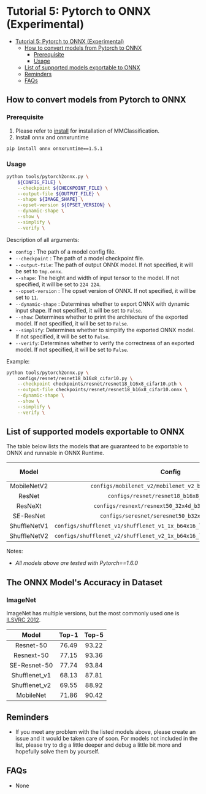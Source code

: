 # Tutorial 5: Pytorch to ONNX (Experimental)

<!-- TOC -->

- [Tutorial 5: Pytorch to ONNX (Experimental)](#tutorial-5-pytorch-to-onnx-experimental)
  - [How to convert models from Pytorch to ONNX](#how-to-convert-models-from-pytorch-to-onnx)
    - [Prerequisite](#prerequisite)
    - [Usage](#usage)
  - [List of supported models exportable to ONNX](#list-of-supported-models-exportable-to-onnx)
  - [Reminders](#reminders)
  - [FAQs](#faqs)

<!-- TOC -->

## How to convert models from Pytorch to ONNX

### Prerequisite

1. Please refer to [install](https://mmclassification.readthedocs.io/en/latest/install.html#install-mmclassification) for installation of MMClassification.
2. Install onnx and onnxruntime

  ```shell
  pip install onnx onnxruntime==1.5.1
  ```

### Usage

```bash
python tools/pytorch2onnx.py \
    ${CONFIG_FILE} \
    --checkpoint ${CHECKPOINT_FILE} \
    --output-file ${OUTPUT_FILE} \
    --shape ${IMAGE_SHAPE} \
    --opset-version ${OPSET_VERSION} \
    --dynamic-shape \
    --show \
    --simplify \
    --verify \
```

Description of all arguments:

- `config` : The path of a model config file.
- `--checkpoint` : The path of a model checkpoint file.
- `--output-file`: The path of output ONNX model. If not specified, it will be set to `tmp.onnx`.
- `--shape`: The height and width of input tensor to the model. If not specified, it will be set to `224 224`.
- `--opset-version` : The opset version of ONNX. If not specified, it will be set to `11`.
- `--dynamic-shape` : Determines whether to export ONNX with dynamic input shape.  If not specified, it will be set to `False`.
- `--show`: Determines whether to print the architecture of the exported model. If not specified, it will be set to `False`.
- `--simplify`: Determines whether to simplify the exported ONNX model. If not specified, it will be set to `False`.
- `--verify`: Determines whether to verify the correctness of an exported model. If not specified, it will be set to `False`.

Example:

```bash
python tools/pytorch2onnx.py \
    configs/resnet/resnet18_b16x8_cifar10.py \
    --checkpoint checkpoints/resnet/resnet18_b16x8_cifar10.pth \
    --output-file checkpoints/resnet/resnet18_b16x8_cifar10.onnx \
    --dynamic-shape \
    --show \
    --simplify \
    --verify \
```

## List of supported models exportable to ONNX

The table below lists the models that are guaranteed to be exportable to ONNX and runnable in ONNX Runtime.

|    Model     |                            Config                            | Batch Inference | Dynamic Shape | Note |
| :----------: | :----------------------------------------------------------: | :-------------: | :-----------: | ---- |
| MobileNetV2  |    `configs/mobilenet_v2/mobilenet_v2_b32x8_imagenet.py`     |        Y        |       Y       |      |
|    ResNet    |          `configs/resnet/resnet18_b16x8_cifar10.py`          |        Y        |       Y       |      |
|   ResNeXt    |     `configs/resnext/resnext50_32x4d_b32x8_imagenet.py`      |        Y        |       Y       |      |
|  SE-ResNet   |       `configs/seresnet/seresnet50_b32x8_imagenet.py`        |        Y        |       Y       |      |
| ShuffleNetV1 | `configs/shufflenet_v1/shufflenet_v1_1x_b64x16_linearlr_bn_nowd_imagenet.py` |        Y        |       Y       |      |
| ShuffleNetV2 | `configs/shufflenet_v2/shufflenet_v2_1x_b64x16_linearlr_bn_nowd_imagenet.py` |        Y        |       Y       |      |

Notes:

- *All models above are tested with Pytorch==1.6.0*

## The ONNX Model's Accuracy in Dataset

### ImageNet

ImageNet has multiple versions, but the most commonly used one is [ILSVRC 2012](http://www.image-net.org/challenges/LSVRC/2012/).

|     Model     | Top-1 | Top-5 |
| :-----------: | :---: | :---: |
|   Resnet-50   | 76.49 | 93.22 |
|  Resnext-50   | 77.15 | 93.36 |
| SE-Resnet-50  | 77.74 | 93.84 |
| Shufflenet_v1 | 68.13 | 87.81 |
| Shufflenet_v2 | 69.55 | 88.92 |
|   MobileNet   | 71.86 | 90.42 |

## Reminders

- If you meet any problem with the listed models above, please create an issue and it would be taken care of soon. For models not included in the list, please try to dig a little deeper and debug a little bit more and hopefully solve them by yourself.

## FAQs

- None
